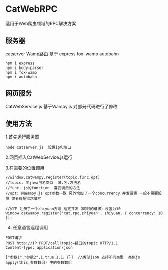 # CatWebRPC

适用于Web爬虫领域的RPC解决方案

## 服务器

catserver  Wamp路由 基于 express fox-wamp autobahn

```apl
npm i express
npm i body-parser
npm i fox-wamp
npm i autobahn
```

## 网页服务

CatWebService.js 基于Wampy.js 对部分代码进行了修改



## 使用方法

1.首先运行服务器

```
node catserver.js  设置ip和端口
```

2.网页插入CatWebService.js运行

3.在需要的位置调用

```
//window.catwampy.register(topic,func,opt)
//topic: 同java包名类似  域.名.方法名
//func: js的function  需要调用的方法
//opt: 同Wampy.js opt参数一致 另外增加了一个concurrency 并发设置 一般不需要设置 或者根据需求填写

//如下 注册了一个zhiyuan方法 给定并发（同时的请求）设置为10
window.catwampy.register('cat.rpc.zhiyuan', zhiyuan, { concurrency: 10 });

```

4. 任意语言远程调用

```
POST请求
POST http://IP:PROT/call?topic=接口的topic HTTP/1.1
Content-Type: application/json

["参数1","参数2",1,true,1.1，{}]  //类似json 支持不同类型  类似js apply(this,参数数组) 中的参数数组

```






